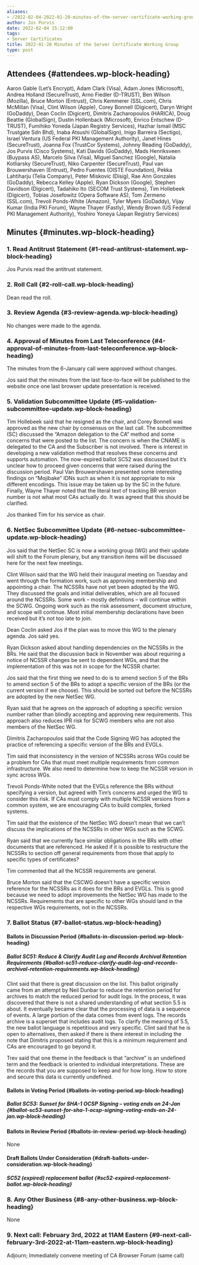 ```yaml
---
aliases:
- /2022-02-04-2022-01-20-minutes-of-the-server-certificate-working-group/
author: Jos Purvis
date: 2022-02-04 15:12:00
tags:
- Server Certificates
title: 2022-01-20 Minutes of the Server Certificate Working Group
type: post
---
```


## Attendees {#attendees.wp-block-heading}

Aaron Gable (Let’s Encrypt), Adam Clark (Visa), Adam Jones (Microsoft), Andrea Holland (SecureTrust), Arno Fiedler (D-TRUST), Ben Wilson (Mozilla), Bruce Morton (Entrust), Chris Kemmerer (SSL.com), Chris McMillan (Visa), Clint Wilson (Apple), Corey Bonnell (Digicert), Daryn Wright (GoDaddy), Dean Coclin (Digicert), Dimitris Zacharopoulos (HARICA), Doug Beattie (GlobalSign), Dustin Hollenback (Microsoft), Enrico Entschew (D-TRUST), Fumihiko Yoneda (Japan Registry Services), Hazhar Ismail (MSC Trustgate Sdn Bhd), Inaba Atsushi (GlobalSign), Inigo Barreira (Sectigo), Israel Ventura (US Federal PKI Management Authority), Janet Hines (SecureTrust), Joanna Fox (TrustCor Systems), Johnny Reading (GoDaddy), Jos Purvis (Cisco Systems), Kati Davids (GoDaddy), Mads Henriksveen (Buypass AS), Marcelo Silva (Visa), Miguel Sanchez (Google), Natalia Kotliarsky (SecureTrust), Niko Carpenter (SecureTrust), Paul van Brouwershaven (Entrust), Pedro Fuentes (OISTE Foundation), Pekka Lahtiharju (Telia Company), Peter Miskovic (Disig), Rae Ann Gonzales (GoDaddy), Rebecca Kelley (Apple), Ryan Dickson (Google), Stephen Davidson (Digicert), Tadahiko Ito (SECOM Trust Systems), Tim Hollebeek (Digicert), Tobias Josefowitz (Opera Software AS), Tom Zermeno (SSL.com), Trevoli Ponds-White (Amazon), Tyler Myers (GoDaddy), Vijay Kumar (India PKI Forum), Wayne Thayer (Fastly), Wendy Brown (US Federal PKI Management Authority), Yoshiro Yoneya (Japan Registry Services)

## Minutes {#minutes.wp-block-heading}

### 1. Read Antitrust Statement {#1-read-antitrust-statement.wp-block-heading}

Jos Purvis read the antitrust statement.

### 2. Roll Call {#2-roll-call.wp-block-heading}

Dean read the roll.

### 3. Review Agenda {#3-review-agenda.wp-block-heading}

No changes were made to the agenda.

### 4. Approval of Minutes from Last Teleconference {#4-approval-of-minutes-from-last-teleconference.wp-block-heading}

The minutes from the 6-January call were approved without changes.

Jos said that the minutes from the last face-to-face will be published to the website once one last browser update presentation is received.

### 5. Validation Subcommittee Update {#5-validation-subcommittee-update.wp-block-heading}

Tim Hollebeek said that he resigned as the chair, and Corey Bonnell was approved as the new chair by consensus on the last call. The subcommittee (SC) discussed the “Amazon delegation to the CA” method and some concerns that were posted to the list. The concern is when the CNAME is delegated to the CA and the Subscriber is not involved. There is interest in developing a new validation method that resolves these concerns and supports automation. The now-expired ballot SC52 was discussed but it’s unclear how to proceed given concerns that were raised during the discussion period. Paul Van Brouwershaven presented some interesting findings on “Mojibake” IDNs such as when it is not appropriate to mix different encodings. This issue may be taken up by the SC in the future. Finally, Wayne Thayer noted that the literal text of tracking BR version number is not what most CAs actually do. It was agreed that this should be clarified.

Jos thanked Tim for his service as chair.

### 6. NetSec Subcommittee Update {#6-netsec-subcommittee-update.wp-block-heading}

Jos said that the NetSec SC is now a working group (WG) and their update will shift to the Forum plenary, but any transition items will be discussed here for the next few meetings.

Clint Wilson said that the WG held their inaugural meeting on Tuesday and went through the formation work, such as approving membership and appointing a chair. The NCSSRs have not yet been adopted by the WG. They discussed the goals and initial deliverables, which are all focused around the NCSSRs. Some work – mostly definitions – will continue within the SCWG. Ongoing work such as the risk assessment, document structure, and scope will continue. Most initial membership declarations have been received but it’s not too late to join.

Dean Coclin asked Jos if the plan was to move this WG to the plenary agenda. Jos said yes.

Ryan Dickson asked about handling dependencies on the NCSSRs in the BRs. He said that the discussion back in November was about requiring a notice of NCSSR changes be sent to dependent WGs, and that the implementation of this was not in scope for the NCSSR charter.

Jos said that the first thing we need to do is to amend section 5 of the BRs to amend section 5 of the BRs to adopt a specific version of the BRs (or the current version if we choose). This should be sorted out before the NCSSRs are adopted by the new NetSec WG.

Ryan said that he agrees on the approach of adopting a specific version number rather than blindly accepting and approving new requirements. This approach also reduces IPR risk for SCWG members who are not also members of the NetSec WG.

Dimitris Zacharopoulos said that the Code Signing WG has adopted the practice of referencing a specific version of the BRs and EVGLs.

Tim said that inconsistency in the version of NCSSRs across WGs could be a problem for CAs that must meet multiple requirements from common infrastructure. We also need to determine how to keep the NCSSR version in sync across WGs.

Trevoli Ponds-White noted that the EVGLs reference the BRs without specifying a version, but agreed with Tim’s concerns and urged the WG to consider this risk. If CAs must comply with multiple NCSSR versions from a common system, we are encouraging CAs to build complex, forked systems.

Tim said that the existence of the NetSec WG doesn’t mean that we can’t discuss the implications of the NCSSRs in other WGs such as the SCWG.

Ryan said that we currently face similar obligations in the BRs with other documents that are referenced. He asked if it is possible to restructure the NCSSRs to section off general requirements from those that apply to specific types of certificates?

Tim commented that all the NCSSR requirements are general.

Bruce Morton said that the CSCWG doesn’t have a specific version reference for the NCSSRs as it does for the BRs and EVGLs. This is good because we need to adopt improvements the NetSec WG has made to the NCSSRs. Requirements that are specific to other WGs should land in the respective WGs requirements, not in the NCSSRs.

### 7. Ballot Status {#7-ballot-status.wp-block-heading}

#### Ballots in Discussion Period {#ballots-in-discussion-period.wp-block-heading}

##### Ballot SC51: Reduce & Clarify Audit Log and Records Archival Retention Requirements {#ballot-sc51-reduce-clarify-audit-log-and-records-archival-retention-requirements.wp-block-heading}

Clint said that there is great discussion on the list. This ballot originally came from an attempt by Neil Dunbar to reduce the retention period for archives to match the reduced period for audit logs. In the process, it was discovered that there is not a shared understanding of what section 5.5 is about. It eventually became clear that the processing of data is a sequence of events. A large portion of the data comes from event logs. The records archive is a superset that includes audit logs. To clarify the meaning of 5.5, the new ballot language is repetitious and very specific. Clint said that he is open to alternatives, then asked if there is there interest in including the note that Dimitris proposed stating that this is a minimum requirement and CAs are encouraged to go beyond it.

Trev said that one theme in the feedback is that “archive” is an undefined term and the feedback is oriented to individual interpretations. These are the records that you are supposed to keep and for how long. How to store and secure this data is currently undefined.

#### Ballots in Voting Period {#ballots-in-voting-period.wp-block-heading}

##### Ballot SC53: Sunset for SHA-1 OCSP Signing – voting ends on 24-Jan {#ballot-sc53-sunset-for-sha-1-ocsp-signing-voting-ends-on-24-jan.wp-block-heading}

#### Ballots in Review Period {#ballots-in-review-period.wp-block-heading}

None

#### Draft Ballots Under Consideration {#draft-ballots-under-consideration.wp-block-heading}

##### SC52 (expired) replacement ballot {#sc52-expired-replacement-ballot.wp-block-heading}

### 8. Any Other Business {#8-any-other-business.wp-block-heading}

None

### 9. Next call: February 3rd, 2022 at 11AM Eastern {#9-next-call-february-3rd-2022-at-11am-eastern.wp-block-heading}

Adjourn; Immediately convene meeting of CA Browser Forum (same call)